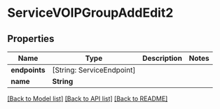 # ServiceVOIPGroupAddEdit2

## Properties
Name | Type | Description | Notes
------------ | ------------- | ------------- | -------------
**endpoints** | [String: ServiceEndpoint] |  | 
**name** | **String** |  | 

[[Back to Model list]](../README.md#documentation-for-models) [[Back to API list]](../README.md#documentation-for-api-endpoints) [[Back to README]](../README.md)


